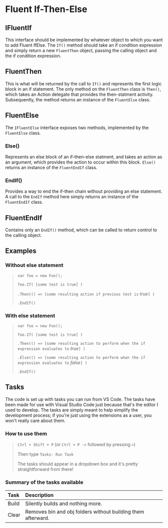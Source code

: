 # Fluent If-Then-Else

## IFluentIf

This interface should be implemented by whatever object to which you want to add Fluent IfElse. The `If()` method should take an if condition expression and simply return a new `FluentThen` object, passing the calling object and the if condition expression.

## FluentThen

This is what will be returned by the call to `If()` and represents the first logic block in an if statement. The only method on the `FluentThen` class is `Then()`, which takes an Action delegate that provides the then-statment activity. Subsequently, the method returns an instance of the `FluentElse` class.

## FluentElse

The `IFluentElse` interface exposes two methods, implemented by the `FluentElse` class.

### Else()

Represents an else block of an if-then-else statment, and takes an action as an argument, which provides the action to occur within this block. `Else()` returns an instance of the `FluentEndIf` class.

### EndIf()

Provides a way to end the if-then chain without providing an else statement. A call to the `EndIf` method here simply returns an instance of the `FluentEndIf` class.

## FluentEndIf

Contains only an `EndIf()` method, which can be called to return control to the calling object.

## Examples

### Without else statement

> `var foo = new Foo();`
>
> `foo.If( [some test is true] )`
>
> `.Then(() => [some resulting action if previous test is` _true_`] )`
>
> `.EndIf()`

### With else statement

> `var foo = new Foo();`
>
> `foo.If( [some test is true] )`
>
> `.Then(() => [some resulting action to perform when the if expression evaluates to` _true_`] )`
>
> `.Else(() => [some resulting action to perform when the if expression evaluates to` _false_`] )`
>
> `.EndIf()`

## Tasks

The code is set up with tasks you can run from VS Code. The tasks have been made for use with Visual Studio Code just because that's the editor I used to develop. The tasks are simply meant to help simplify the development process; if you're just using the extensions as a user, you won't really care about them.

### How to use them

> `Ctrl + Shift + P` (or `Ctrl + P ->` followed by pressing `>`)
>
> Then type `Tasks: Run Task`
>
> The tasks should appear in a dropdown box and it's pretty straightforward from there!

### Summary of the tasks available

| Task  | Description                                                  |
| :---- | :----------------------------------------------------------- |
| Build | Silently builds and nothing more.                            |
| Clear | Removes bin and obj folders without building them afterward. |
